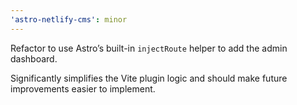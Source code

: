 ```yaml
---
'astro-netlify-cms': minor
---
```


Refactor to use Astro’s built-in `injectRoute` helper to add the admin dashboard.

Significantly simplifies the Vite plugin logic and should make future improvements easier to implement.
